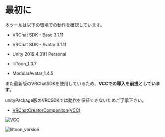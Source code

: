# 最初に

本ツールは以下の環境での動作を確認しています。

- VRChat SDK - Base 3.1.11
- VRChat SDK - Avatar 3.1.11
- Unity 2019.4.31f1 Personal

- lilToon_1.3.7
- ModularAvatar_1.4.5

また最新版のVRChatSDKを使用しているため、**VCCでの導入を前提としています**。

unityPackage版のVRCSDKでは動作を保証できないためご了承下さい。
- <a href='https://vcc.docs.vrchat.com/'> VRChatCreatorCompaniton(VCC) </a>


![VCC](@site/static/img/UIsetImg/vcc_version.png)

![liltoon_version](@site/static/img/UIsetImg/lil_version.png)




